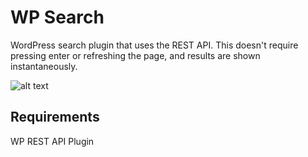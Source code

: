 # WP Search

WordPress search plugin that uses the REST API. This doesn't require pressing enter or refreshing the page, and results are shown instantaneously.

![alt text](https://s3.amazonaws.com/f.cl.ly/items/2e33271b2v0o3K3X2x0U/Screen%20Recording%202015-06-10%20at%2005.32%20PM.gif "What it does")

## Requirements

WP REST API Plugin